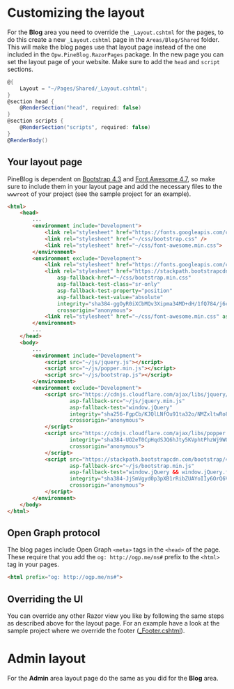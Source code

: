 # Customizing the layout
For the **Blog** area you need to override the `_Layout.cshtml` for the pages, to do this create a new `_Layout.cshtml` page in the
`Areas/Blog/Shared` folder. This will make the blog pages use that layout page instead of the one included in the `Opw.PineBlog.RazorPages` package. 
In the new page you can set the layout page of your website. Make sure to add the `head` and `script` sections.

``` csharp
@{
    Layout = "~/Pages/Shared/_Layout.cshtml";
}
@section head {
    @RenderSection("head", required: false)
}
@section scripts {
    @RenderSection("scripts", required: false)
}
@RenderBody()
```

## Your layout page
PineBlog is dependent on [Bootstrap 4.3](https://getbootstrap.com/) and [Font Awesome 4.7](https://fontawesome.com/v4.7.0/), so make sure to include
them in your layout page and add the necessary files to the `wwwroot` of your project (see the sample project for an example).

``` html
<html>
    <head>
        ...
        <environment include="Development">
            <link rel="stylesheet" href="https://fonts.googleapis.com/css?family=Open+Sans:400,700|Merriweather:700">
            <link rel="stylesheet" href="~/css/bootstrap.css" />
            <link rel="stylesheet" href="~/css/font-awesome.min.css">
        </environment>
        <environment exclude="Development">
            <link rel="stylesheet" href="https://fonts.googleapis.com/css?family=Open+Sans:400,700|Merriweather:700">
            <link rel="stylesheet" href="https://stackpath.bootstrapcdn.com/bootstrap/4.3.1/css/bootstrap.min.css"
                asp-fallback-href="~/css/bootstrap.min.css"
                asp-fallback-test-class="sr-only"
                asp-fallback-test-property="position"
                asp-fallback-test-value="absolute"
                integrity="sha384-ggOyR0iXCbMQv3Xipma34MD+dH/1fQ784/j6cY/iJTQUOhcWr7x9JvoRxT2MZw1T"
                crossorigin="anonymous">
            <link rel="stylesheet" href="~/css/font-awesome.min.css" asp-append-version="true">
        </environment>
        ...
    </head>
    <body>
        ...
        <environment include="Development">
            <script src="~/js/jquery.js"></script>
            <script src="~/js/popper.min.js"></script>
            <script src="~/js/bootstrap.js"></script>
        </environment>
        <environment exclude="Development">
            <script src="https://cdnjs.cloudflare.com/ajax/libs/jquery/3.3.1/jquery.min.js"
                    asp-fallback-src="~/js/jquery.min.js"
                    asp-fallback-test="window.jQuery"
                    integrity="sha256-FgpCb/KJQlLNfOu91ta32o/NMZxltwRo8QtmkMRdAu8="
                    crossorigin="anonymous">
            </script>
            <script src="https://cdnjs.cloudflare.com/ajax/libs/popper.js/1.14.7/umd/popper.min.js"
                    integrity="sha384-UO2eT0CpHqdSJQ6hJty5KVphtPhzWj9WO1clHTMGa3JDZwrnQq4sF86dIHNDz0W1"
                    crossorigin="anonymous">
            </script>
            <script src="https://stackpath.bootstrapcdn.com/bootstrap/4.3.1/js/bootstrap.min.js"
                    asp-fallback-src="~/js/bootstrap.min.js"
                    asp-fallback-test="window.jQuery && window.jQuery.fn && window.jQuery.fn.modal"
                    integrity="sha384-JjSmVgyd0p3pXB1rRibZUAYoIIy6OrQ6VrjIEaFf/nJGzIxFDsf4x0xIM+B07jRM"
                    crossorigin="anonymous">
            </script>
        </environment>
    </body>
</html>
```

## Open Graph protocol
The blog pages include Open Graph `<meta>` tags in the `<head>` of the page. These require that you add the `og: http://ogp.me/ns#` prefix to the `<html>` tag in your pages.

``` html
<html prefix="og: http://ogp.me/ns#">
```

## Overriding the UI
You can override any other Razor view you like by following the same steps as described above for the layout page.
For an example have a look at the sample project where we override the footer
([_Footer.cshtml](https://github.com/ofpinewood/pineblog/blob/master/samples/Opw.PineBlog.Sample/Areas/Blog/Pages/Shared/_Footer_.cshtml)).

# Admin layout
For the **Admin** area layout page do the same as you did for the **Blog** area.
